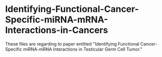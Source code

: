 # Identifying-Functional-Cancer-Specific-miRNA-mRNA-Interactions-in-Cancers

These files are regarding to paper entitled "Identifying Functional Cancer-Specific miRNA-mRNA Interactions
in Testicular Germ Cell Tumor."

